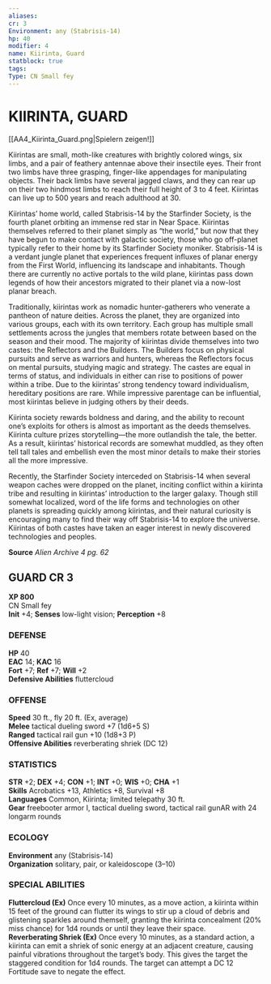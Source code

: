 ```yaml
---
aliases: 
cr: 3
Environment: any (Stabrisis-14)  
hp: 40
modifier: 4
name: Kiirinta, Guard
statblock: true
tags: 
Type: CN Small fey  
---
```

# KIIRINTA, GUARD
[[AA4_Kiirinta_Guard.png|Spielern zeigen!]]

Kiirintas are small, moth-like creatures with brightly colored wings, six limbs, and a pair of feathery antennae above their insectile eyes. Their front two limbs have three grasping, finger-like appendages for manipulating objects. Their back limbs have several jagged claws, and they can rear up on their two hindmost limbs to reach their full height of 3 to 4 feet. Kiirintas can live up to 500 years and reach adulthood at 30.

Kiirintas’ home world, called Stabrisis-14 by the Starfinder Society, is the fourth planet orbiting an immense red star in Near Space. Kiirintas themselves referred to their planet simply as “the world,” but now that they have begun to make contact with galactic society, those who go off-planet typically refer to their home by its Starfinder Society moniker. Stabrisis-14 is a verdant jungle planet that experiences frequent influxes of planar energy from the First World, influencing its landscape and inhabitants. Though there are currently no active portals to the wild plane, kiirintas pass down legends of how their ancestors migrated to their planet via a now-lost planar breach.

Traditionally, kiirintas work as nomadic hunter-gatherers who venerate a pantheon of nature deities. Across the planet, they are organized into various groups, each with its own territory. Each group has multiple small settlements across the jungles that members rotate between based on the season and their mood. The majority of kiirintas divide themselves into two castes: the Reflectors and the Builders. The Builders focus on physical pursuits and serve as warriors and hunters, whereas the Reflectors focus on mental pursuits, studying magic and strategy. The castes are equal in terms of status, and individuals in either can rise to positions of power within a tribe. Due to the kiirintas’ strong tendency toward individualism, hereditary positions are rare. While impressive parentage can be influential, most kiirintas believe in judging others by their deeds.

Kiirinta society rewards boldness and daring, and the ability to recount one’s exploits for others is almost as important as the deeds themselves. Kiirinta culture prizes storytelling—the more outlandish the tale, the better. As a result, kiirintas’ historical records are somewhat muddled, as they often tell tall tales and embellish even the most minor details to make their stories all the more impressive.

Recently, the Starfinder Society interceded on Stabrisis-14 when several weapon caches were dropped on the planet, inciting conflict within a kiirinta tribe and resulting in kiirintas’ introduction to the larger galaxy. Though still somewhat localized, word of the life forms and technologies on other planets is spreading quickly among kiirintas, and their natural curiosity is encouraging many to find their way off Stabrisis-14 to explore the universe. Kiirintas of both castes have taken an eager interest in newly discovered technologies and peoples.

**Source** _Alien Archive 4 pg. 62_

## GUARD CR 3

**XP 800**  
CN Small fey  
**Init** +4; **Senses** low-light vision; **Perception** +8  

### DEFENSE

**HP** 40  
**EAC** 14; **KAC** 16  
**Fort** +7; **Ref** +7; **Will** +2  
**Defensive Abilities** fluttercloud  

### OFFENSE

**Speed** 30 ft., fly 20 ft. (Ex, average)  
**Melee** tactical dueling sword +7 (1d6+5 S)  
**Ranged** tactical rail gun +10 (1d8+3 P)  
**Offensive Abilities** reverberating shriek (DC 12)

### STATISTICS

**STR** +2; **DEX** +4; **CON** +1; **INT** +0; **WIS** +0; **CHA** +1  
**Skills** Acrobatics +13, Athletics +8, Survival +8  
**Languages** Common, Kiirinta; limited telepathy 30 ft.  
**Gear** freebooter armor I, tactical dueling sword, tactical rail gunAR with 24 longarm rounds

### ECOLOGY

**Environment** any (Stabrisis-14)  
**Organization** solitary, pair, or kaleidoscope (3–10)

### SPECIAL ABILITIES

**Fluttercloud (Ex)** Once every 10 minutes, as a move action, a kiirinta within 15 feet of the ground can flutter its wings to stir up a cloud of debris and glistening sparkles around themself, granting the kiirinta concealment (20% miss chance) for 1d4 rounds or until they leave their space.  
**Reverberating Shriek (Ex)** Once every 10 minutes, as a standard action, a kiirinta can emit a shriek of sonic energy at an adjacent creature, causing painful vibrations throughout the target’s body. This gives the target the staggered condition for 1d4 rounds. The target can attempt a DC 12 Fortitude save to negate the effect.
